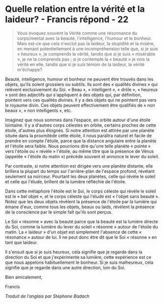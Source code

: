 # Quelle relation entre la vérité et la laideur? - Francis répond - 22

>Vous évoquez souvent la Vérité comme une résonnance du corps/mental avec la beauté, l'intelligence, l'humour et le bonheur. Mais est-ce que cela n'exclut pas la laideur, la stupidité et la misère, en menant potentiellement à une incompréhension telle que, si je suis « heureux », je comprends la vérité, tandis que si je suis « misérable », je ne la comprends pas ; si je contemple la « beauté » je vois la vérité en elle, tandis que si je suis témoin de la laideur, la vérité m'échappe?

Beauté, intelligence, humour et bonheur ne peuvent être trouvés dans les objets, qu'ils soient grossiers ou subtils. Ils sont des « qualités divines » qui relèvent exclusivement du Soi. « Beau », « intelligent », « drôle », « heureux » sont des adjectifs qui s'appliquent à des objets qui, par définition, pointent vers ces qualités divines. Il y a des objets qui ne pointent pas vers le royaume divin. Ces objets peuvent effectivement être qualifiés de « non beaux », « non intelligents », etc.

Imaginez que nous sommes dans l'espace, en orbite autour d'une étoile lointaine. Il y a d'autres corps célestes en orbite, certains proches de cette étoile, d'autres plus éloignés. Si notre attention est attirée par une planète située dans la proxmitéde cette étoile, il nous paraîtra naturel et facile de prendre en compte l'étoile, parce que la distance angulaire entre la planète et l'étoile sera faible. Nous pourrions dire qu'une telle planète « pointe » vers l'étoile ou « révèle » l'étoile, au même titre que la présence de Vénus (appelée « l'étoile du matin ») précède souvent et annonce le lever du soleil.

Par contraste, si notre attention est dirigée vers une planète distante, elle brillera la plupart du temps sur l'arrière-plan de l'espace profond, révélant seulement sa noirceur. Pourtant les deux planètes, celle qui révèle le soleil et celle qui l'élude, brillent de la lumière réfléchie de l'étoile.

Dans cette métaphore l'étoile est le Soi, le corps céleste qui révèle le soleil est le « bel objet », et le corps céleste qui l'élude est « l'objet sans beauté ». Notez que les deux objets révèlent la présence de l'étoile par la lumière qui émane d'eux, comme tous les objets, beaux ou laids, révèlent la présence de la conscience par le simple fait qu'ils sont perçus.

Le Soi « résonne » avec la beauté parce que la beauté est la lumière directe du Soi, comme la lumière du lever du soleil « résonne » autour de l'étoile du matin. La « laideur » d'un objet est simplement l'absence de cette « résonance » autour de lui. Il ne peut donc être dit que le Soi « résonne » en tant que laideur.

Il s'ensuit que si je suis heureux, cela signifie que je regarde dans la direction du Soi et que j'expérimente sa lumière, cette expérience est ce que nous appelons habituellement le bonheur. Si je suis malheureux, cela signifie que je regarde dans une autre direction, loin du Soi.

Bien amicalement,

Francis

_Traduit de l’anglais par Stéphane Badach_